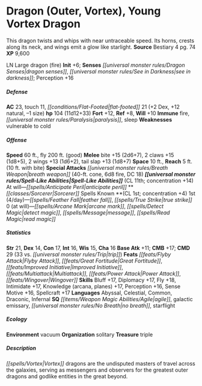 ﻿---
cssclass: [monsters]
title1: Dragon (Outer, Vortex), Young Vortex Dragon
desc_short: This dragon twists and whips with near untraceable speed. Its horns, crests
  along its neck, and wings emit a glow like starlight.
title2: Young Vortex Dragon
CR: 10
sources:
- name: Bestiary 4
  page: 74
  link: http://paizo.com/products/btpy91ds?Pathfinder-Roleplaying-Game-Bestiary-4
XP: 9600
alignment: LN
size: Large
type: dragon
subtypes:
- fire
initiative:
  bonus: 6
senses:
  dragon senses: true
  see in darkness: true
AC:
  AC: 23
  touch: 11
  flat_footed: 21
  components:
    dex: 2
    natural: 12
    size: -1
HP:
  HP: 104
  long: 11d12+33
saves:
  fort: 12
  ref: 8
  will: 10
immunities:
- fire
- paralysis
- sleep
weaknesses:
- vulnerable to cold
speeds:
  base: 60
  fly: 200
  fly_maneuverability: good
attacks:
  melee:
  - - text: bite +15 (2d6+7)
      entries:
      - - damage: 2d6+7
      attack: bite
      bonus:
      - 15
    - text: 2 claws +15 (1d8+5)
      entries:
      - - damage: 1d8+5
      count: 2
      attack: claws
      bonus:
      - 15
    - text: 2 wings +13 (1d6+2)
      entries:
      - - damage: 1d6+2
      count: 2
      attack: wings
      bonus:
      - 13
    - text: tail slap +13 (1d8+7)
      entries:
      - - damage: 1d8+7
      attack: tail slap
      bonus:
      - 13
  special:
  - breath weapon (40-ft. cone, 6d8 fire, DC 18)
space: 10
reach: 5
reach_other: 10 ft. with bite
spell_like_abilities:
  entries:
  - superscripts:
    - UM
    name: anticipate peril
    source: default
    freq: At will
  sources:
  - name: default
    CL: 11
    concentration: 14
spells:
  entries:
  - name: feather fall
    source: Sorcerer
    level: 1
  - name: true strike
    source: Sorcerer
    level: 1
  - name: arcane mark
    source: Sorcerer
    level: 0
  - name: detect magic
    source: Sorcerer
    level: 0
  - name: message
    source: Sorcerer
    level: 0
  - name: read magic
    source: Sorcerer
    level: 0
  sources:
  - name: Sorcerer
    type: known
    CL: 1
    concentration: 4
    slots:
      1: 4
      0: at-will
ability_scores:
  STR: 21
  DEX: 14
  CON: 17
  INT: 16
  WIS: 15
  CHA: 16
BAB: 11
CMB: 17
CMD: 29
CMD_other: 33 vs. trip
feats:
- name: Flyby Attack
- name: Great Fortitude
- name: Improved Initiative
- name: Multiattack
- name: Power Attack
- name: Wingover
skills:
  Bluff: 17
  Diplomacy: 17
  Fly: 18
  Intimidate: 17
  Knowledge (arcana): 17
  Knowledge (planes): 17
  Perception: 16
  Sense Motive: 16
  Spellcraft: 17
languages:
- Abyssal
- Celestial
- Common
- Draconic
- Infernal
special_qualities:
- agile
- galactic emissary
- no breath
- starflight
ecology:
  environment: vacuum
  organization: solitary
  treasure_type: triple
desc_long: Vortex dragons are the undisputed masters of travel across the galaxies,
  serving as messengers and observers for the greatest outer dragons and godlike entities
  in the great beyond.

---

# Dragon (Outer, Vortex), Young Vortex Dragon
This dragon twists and whips with near untraceable speed. Its horns, crests along its neck, and wings emit a glow like starlight.
**Source** Bestiary 4 pg. 74
**XP** 9,600

LN Large dragon (fire)
**Init** +6; **Senses** _[[universal monster rules/Dragon Senses|dragon senses]]_, _[[universal monster rules/See in Darkness|see in darkness]]_; Perception +16

##### Defense

**AC** 23, touch 11, _[[conditions/Flat-Footed|flat-footed]]_ 21 (+2 Dex, +12 natural, –1 size)
**hp** 104 (11d12+33)
**Fort** +12, **Ref** +8, **Will** +10
**Immune** fire, _[[universal monster rules/Paralysis|paralysis]]_, sleep
**Weaknesses** vulnerable to cold

##### Offense
**Speed** 60 ft., fly 200 ft. (good)
**Melee** bite +15 (2d6+7), 2 claws +15 (1d8+5), 2 wings +13 (1d6+2), tail slap +13 (1d8+7)
**Space** 10 ft., **Reach** 5 ft. (10 ft. with bite)
**Special Attacks** _[[universal monster rules/Breath Weapon|breath weapon]]_ (40-ft. cone, 6d8 fire, DC 18)
**_[[universal monster rules/Spell-Like Abilities|Spell-Like Abilities]]_** (CL 11th; concentration +14)
At will—_[[spells/Anticipate Peril|anticipate peril]]_
**_[[classes/Sorcerer|Sorcerer]]_ Spells Known **(CL 1st; concentration +4)
1st (4/day)—_[[spells/Feather Fall|feather fall]]_, _[[spells/True Strike|true strike]]_
0 (at will)—_[[spells/Arcane Mark|arcane mark]]_, _[[spells/Detect Magic|detect magic]]_, _[[spells/Message|message]]_, _[[spells/Read Magic|read magic]]_

##### Statistics
**Str** 21, **Dex** 14, **Con** 17, **Int** 16, **Wis** 15, **Cha** 16
**Base Atk** +11; **CMB** +17; **CMD** 29 (33 vs. _[[universal monster rules/Trip|trip]]_)
**Feats** _[[feats/Flyby Attack|Flyby Attack]]_, _[[feats/Great Fortitude|Great Fortitude]]_, _[[feats/Improved Initiative|Improved Initiative]]_, _[[feats/Multiattack|Multiattack]]_, _[[feats/Power Attack|Power Attack]]_, _[[feats/Wingover|Wingover]]_
**Skills** Bluff +17, Diplomacy +17, Fly +18, Intimidate +17, Knowledge (arcana, planes) +17, Perception +16, Sense Motive +16, Spellcraft +17
**Languages** Abyssal, Celestial, Common, Draconic, Infernal
**SQ** _[[items/Weapon Magic Abilities/Agile|agile]]_, galactic emissary, _[[universal monster rules/No Breath|no breath]]_, starflight

##### Ecology

**Environment** vacuum
**Organization** solitary
**Treasure** triple

##### Description

_[[spells/Vortex|Vortex]]_ dragons are the undisputed masters of travel across the galaxies, serving as messengers and observers for the greatest outer dragons and godlike entities in the great beyond.